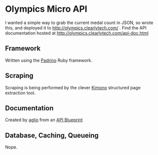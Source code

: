 # Olympics Micro API

I wanted a simple way to grab the current medal count in JSON, so wrote this, and deployed it to http://olympics.clearlytech.com/ .  Find the API documentation hosted at http://olympics.clearlytech.com/api-doc.html

## Framework

Written using the [Padrino](http://padrinorb.com/) Ruby framework.

## Scraping

Scraping is being performed by the clever [Kimono](http://www.kimonolabs.com/) structured page extraction tool.

## Documentation

Created by [aglio](https://github.com/danielgtaylor/aglio) from an [API Blueprint](http://apiblueprint.org/)

## Database, Caching, Queueing

Nope.
